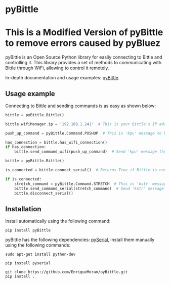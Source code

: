 # pyBittle

# This is a Modified Version of pyBittle to remove errors caused by pyBluez

pyBittle is an Open Source Python library for easily connecting to Bittle and controlling it.
This library provides a set of methods to communicating with Bittle through WiFi, allowing to control it remotely.

In-depth documentation and usage examples: [pyBittle](https://enriquemoran95.gitbook.io/pybittle/).

## Usage example

Connecting to Bittle and sending commands is as easy as shown below:

```python
bittle = pyBittle.Bittle()

bittle.wifiManager.ip = '192.168.1.241'  # This is your Bittle's IP address

push_up_command = pyBittle.Command.PUSHUP  # This is 'kpu' message to be sent

has_connection = bittle.has_wifi_connection()
if has_connection:
    bittle.send_command_wifi(push_up_command)  # Send 'kpu' message through WiFi
```

```python
bittle = pyBittle.Bittle()

is_connected = bittle.connect_serial()  # Returns True if Bittle is connected to your computer

if is_connected:
    stretch_command = pyBittle.Command.STRETCH  # This is 'kstr' message to be sent
    bittle.send_command_serial(stretch_command)  # Send 'kstr' message through Serial
    bittle.disconnect_serial()
```

## Installation

Install automatically using the following command:

```
pip install pyBittle
```

pyBittle has the following dependencies: [pySerial](https://github.com/pyserial/pyserial), install them manually using the following commands:

```
sudo apt-get install python-dev

pip install pyserial

git clone https://github.com/EnriqueMoran/pyBittle.git
pip install .
```
